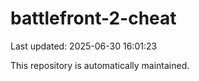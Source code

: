 # battlefront-2-cheat

Last updated: 2025-06-30 16:01:23

This repository is automatically maintained.
